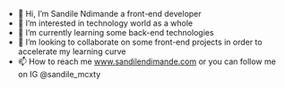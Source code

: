 - 👋 Hi, I’m Sandile Ndimande a front-end developer
- 👀 I’m interested in technology world as a whole
- 🌱 I’m currently learning some back-end technologies
- 💞️ I’m looking to collaborate on some front-end projects in order to accelerate my learning curve
- 📫 How to reach me www.sandilendimande.com or you can follow me on IG @sandile_mcxty

<!---
Sandile-Dev01/Sandile-Dev01 is a ✨ special ✨ repository because its `README.md` (this file) appears on your GitHub profile.
You can click the Preview link to take a look at your changes.
--->

